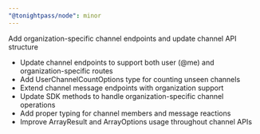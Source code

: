 ```yaml
---
"@tonightpass/node": minor
---
```


Add organization-specific channel endpoints and update channel API structure

- Update channel endpoints to support both user (@me) and organization-specific routes
- Add UserChannelCountOptions type for counting unseen channels  
- Extend channel message endpoints with organization support
- Update SDK methods to handle organization-specific channel operations
- Add proper typing for channel members and message reactions
- Improve ArrayResult and ArrayOptions usage throughout channel APIs